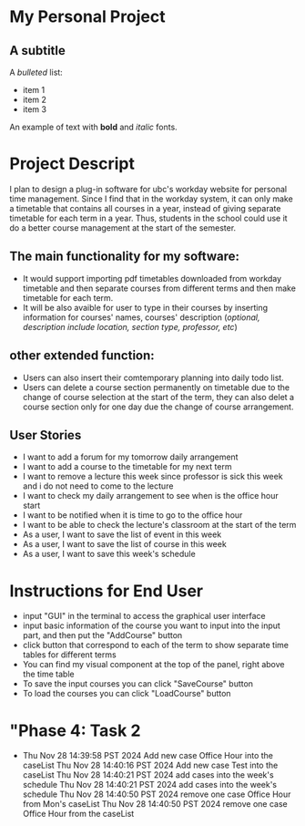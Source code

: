 # My Personal Project

## A subtitle

A *bulleted* list:
- item 1
- item 2
- item 3

An example of text with **bold** and *italic* fonts.  

# Project Descript
I plan to design a plug-in software for ubc's workday website for personal time management. Since I find that in the workday system, it can only make a timetable that contains all courses in a year, instead of giving separate timetable for each term in a year. Thus, students in the school could use it do a better course management at the start of the semester.

## The main functionality for my software:
- It would support importing pdf timetables downloaded from workday timetable and then separate courses from different terms and then make timetable for each term.
- It will be also avaible for user to type in their courses by inserting information for courses' names, courses' description (*optional, description include location, section type, professor, etc*)
## other extended function:
- Users can also insert their comtemporary planning into daily todo list.
- Users can delete a course section permanently on timetable due to the change of course selection at the start of the term, they can also delet a course section only for one day due the change of course arrangement.
## User Stories
- I want to add a forum for my tomorrow daily arrangement
- I want to add a course to the timetable for my next term
- I want to remove a lecture this week since professor is sick this week and i do not need to come to the lecture
- I want to check my daily arrangement to see when is the office hour start
- I want to be notified when it is time to go to the office hour
- I want to be able to check the lecture's classroom at the start of the term
- As a user, I want to save the list of event in this week
- As a user, I want to save the list of course in this week
- As a user, I want to save this week's schedule

# Instructions for End User
- input "GUI" in the terminal to access the graphical user interface
- input basic information of the course you want to input into the input part, and then put the "AddCourse" button
- click button that correspond to each of the term to show separate time tables for different terms
- You can find my visual component at the top of the panel, right above the time table
- To save the input courses you can click "SaveCourse" button
- To load the courses you can click "LoadCourse" button

# "Phase 4: Task 2
- Thu Nov 28 14:39:58 PST 2024
Add new case Office Hour into the caseList
Thu Nov 28 14:40:16 PST 2024
Add new case Test into the caseList
Thu Nov 28 14:40:21 PST 2024
add cases into the week's schedule
Thu Nov 28 14:40:21 PST 2024
add cases into the week's schedule
Thu Nov 28 14:40:50 PST 2024
remove one case Office Hour from Mon's  caseList
Thu Nov 28 14:40:50 PST 2024
remove one case Office Hour from the caseList